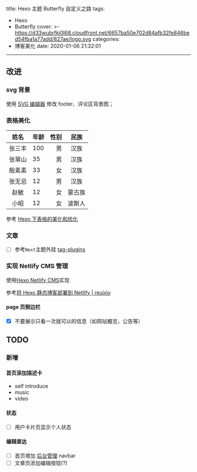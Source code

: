 title: Hexo 主题 Butterfly 自定义之路
tags:
  - Hexo
  - Butterfly
cover: >-
  https://d33wubrfki0l68.cloudfront.net/6657ba50e702d84afb32fe846bed54fba1a77add/827ae/logo.svg
categories:
  - 博客美化
date: 2020-01-06 21:32:01
---
## 改进

### svg 背景

使用 [SVG 编辑器](https://c.runoob.com/more/svgeditor/) 修改 footer、评论区背景图；

### 表格美化

|姓名|年龄|性别|民族|
|:---:|:---|---:|:---:|
|张三丰|100|男|汉族|
|张翠山|35|男|汉族|
|殷素素|33|女|汉族|
|张无忌|12|男|汉族|
|赵敏|12|女|蒙古族|
|小昭|12|女|波斯人|

参考 [Hexo 下表格的美化和优化](https://hexo.imydl.tech/archives/6742.html)

### 文章
- [ ] 参考`Next`主题外挂
 [tag-plugins](https://hexo-theme-next.netlify.com/docs/tag-plugins/)

### 实现 Netlify CMS 管理

使用[Hexo Netlify CMS](https://github.com/jiangtj/hexo-netlify-cms)实现

参考[将 Hexo 静态博客部署到 Netlify | reuixiy](https://io-oi.me/tech/deploy-static-site-to-netlify/)

#### page 页侧边栏
- [x] 不要展示只看一次就可以的信息（如网站概览，公告等）

## TODO

### 新增

#### 首页添加描述卡
- self introduce
- music
- video

#### 状态
- [ ] 用户卡片页显示个人状态

#### 编辑直达
- [ ] 首页增加 [后台管理](https://imoyao.netlify.com/admin/#/) navbar
- [ ] 文章页添加编辑按钮(?)
